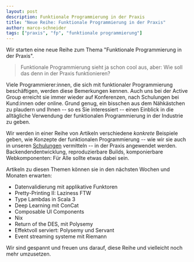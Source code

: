 ```yaml
---
layout: post
description: Funktionale Programmierung in der Praxis
title: "Neue Reihe: Funktionale Programmierung in der Praxis"
author: marco-schneider
tags: ["praxis", "fp", "funktionale programmierung"]
---
```


Wir starten eine neue Reihe zum Thema "Funktionale Programmierung in der
Praxis".

<!-- more start -->

> Funktionale Programmierung sieht ja schon cool aus, aber: Wie soll
> das denn in der Praxis funktionieren?

Viele Programmierer:innen, die sich mit funktionaler Programmierung
beschäftigen, werden diese Bemerkungen kennen.  Auch uns bei der
Active Group erreicht sie immer wieder auf Konferenzen, nach
Schulungen bei Kund:innen oder online.  Grund genug, ein bisschen aus
dem Nähkästchen zu plaudern und Ihnen -- so es Sie interessiert --
einen Einblick in die alltägliche Verwendung der funktionalen
Programmierung in der Industrie zu geben.

Wir werden in einer Reihe von Artikeln verschiedene *konkrete*
Beispiele geben, wie Konzepte der funktionalen Programmierung -- wie
wir sie auch in unseren
[Schulungen](https://www.active-group.de/schulung/) vermitteln -- in
der Praxis angewendet werden.  Backendendentwicklung, reproduzierbare
Builds, komponierbare Webkomponenten: Für Alle sollte etwas dabei
sein.

Artikeln zu diesen Themen können sie in den nächsten Wochen und
Monaten erwarten:

- Datenvalidierung mit applikative Funktoren
- Pretty-Printing II: Laziness FTW
- Type Lambdas in Scala 3
- Deep Learning mit ConCat
- Composable UI Components
- Nix
- Return of the DES, mit Polysemy
- Effektvoll serviert: Polysemy und Servant
- Event streaming systeme mit Riemann

Wir sind gespannt und freuen uns darauf, diese Reihe und vielleicht noch mehr umzusetzen.
